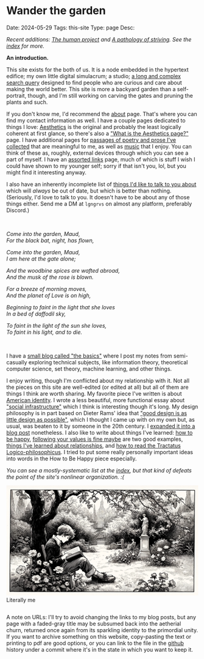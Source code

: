 # Wander the garden
Date: 2024-05-29
Tags: this-site
Type: page
Desc: 

*Recent additions: [The human project](/the-human-project) and [A pathology of striving](/striving). See the [index](/index) for more.*

**An introduction.** 

This site exists for the both of us. It is a node embedded in the hypertext edifice; my own little digital simulacrum; a studio; [a long and complex search query](https://www.henrikkarlsson.xyz/p/search-query) designed to find people who are curious and care about making the world better. This site is more a backyard garden than a self-portrait, though, and I'm still working on carving the gates and pruning the plants and such. 

If you don't know me, I'd recommend the [about](about) page. That's where you can find my contact information as well. I have a couple pages dedicated to things I love: [Aesthetics](aesthetics) is the original and probably the least logically coherent at first glance, so there's also a ["What is the Aesthetics page?"](aesthetics-what) page. I have additional pages for [passages of poetry and prose I've collected](passages) that are meaningful to me, as well as [music](music) that I enjoy. You can think of these as, roughly, external devices through which you can see a part of myself. I have an [assorted links](links) page, much of which is stuff I wish I could have shown to my younger self; sorry if that isn't you, lol, but you might find it interesting anyway.

I also have an inherently incomplete list of [things I'd like to talk to you about](conversation-topics) which will *always* be out of date, but which is better than nothing. (Seriously, I'd love to talk to you. It doesn't have to be about any of those things either. Send me a DM at `lgngrvs` on almost any platform, preferably Discord.)

<br class="desktop-only">
<div id="wander-poem">
<p><em>Come into the garden, Maud,</em><br>
<em>For the black bat, night, has flown,</em>  </p>
<p><em>Come into the garden, Maud,</em><br>
<em>I am here at the gate alone;</em>  </p>
<p><em>And the woodbine spices are wafted abroad,</em><br>
<em>And the musk of the rose is blown.</em>  </p>
<p><em>For a breeze of morning moves,</em><br>
<em>And the planet of Love is on high,</em>  </p>
<p><em>Beginning to faint in the light that she loves</em><br>
<em>In a bed of daffodil sky,</em>  </p>
<p><em>To faint in the light of the sun she loves,</em><br>
<em>To faint in his light, and to die.</em></p>
</div>
<br>

I have a [small blog called "the basics"](https://technical.logangraves.com/) where I post my notes from semi-casually exploring technical subjects, like information theory, theoretical computer science, set theory, machine learning, and other things. 

I enjoy writing, though I'm conflicted about my relationship with it. Not all the pieces on this site are well-edited (or edited at all) but all of them are things I think are worth sharing. My favorite piece I've written is about [American identity](july-4). I wrote a less beautiful, more functional essay about ["social infrastructure"](social-infrastructure) which I think is interesting though it's long. My design philosophy is in part based on Dieter Rams' idea that ["good design is as little design as possible"](https://en.wikipedia.org/wiki/Dieter_Rams#Ten_Principles_of_Good_design), which I thought I came up with on my own but, as usual, was beaten to it by someone in the 20th century. I [expanded it into a blog post](less-design) nonetheless. I also like to write about things I've learned: [how to be happy](how-to-be-happy), [following your values is fine maybe](everything-is-good) are two good examples, [things I've learned about relationships](relationships), and [how to read the Tractatus Logico-philosophicus](tractatus). I tried to put some really personally important ideas into words in the How to Be Happy piece especially.

*You can see a mostly-systematic list at the [index](/index), but that kind of defeats the point of the site's nonlinear organization. :(*


<img class="page-img" src="static/images/wander.webp">
<p class="center" style="position: relative; top: -1em;">Literally me</p>

A note on URLs: I'll try to avoid changing the links to my blog posts, but any page with a faded-gray title may be subsumed back into the aetherial churn, returned once again from its sparkling identity to the primordial unity. If you want to archive something on this website, copy-pasting the text or printing to pdf are good options, or you can link to the file in the [github](https://github.com/lgngrvs/logangraves.com) history under a commit where it's in the state in which you want to keep it.